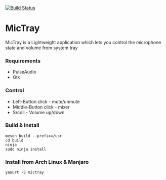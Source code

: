 [![Build Status](https://travis-ci.com/Junker/mictray.svg?branch=master)](https://travis-ci.org/Junker/mictray)

# MicTray
MicTray is a Lightweight application which lets you control the microphone state and volume from system tray

### Requirements
* PulseAudio
* Gtk

### Control
* Left-Button click - mute/unmute
* Middle-Button click - mixer
* Srcoll - Volume up/down

### Build & Install

	meson build --prefix=/usr
	cd build
	ninja
	sudo ninja install

### Install from Arch Linux & Manjaro 
	yaourt -S mictray
